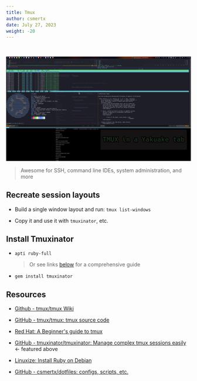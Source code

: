 ```yaml
---
title: Tmux
author: csmertx
date: July 27, 2023
weight: -20
---
```


<br />

![TMUX screenshot](/Linux/Software/Screenshot_20230727_011339_edit.png "TMUX by Tmuxinator with panes open for Htop, Neofetch, and More command. All within Yakuake, the defacto KDE dropdown terminal emulator.")

> Awesome for SSH, command line IDEs, system administration, and more

## Recreate session layouts

- Build a single window layout and run: ```tmux list-windows```

- Copy it and use it with ```tmuxinator```, etc.

## Install Tmuxinator

- ```apti ruby-full```

    > Or see links [below](#resources) for a comprehensive guide

- ```gem install tmuxinator```

## Resources

- [Github - tmux/tmux Wiki](https://github.com/tmux/tmux/wiki)

- [GitHub - tmux/tmux: tmux source code](https://github.com/tmux/tmux)

- [Red Hat: A Beginner's guide to tmux](https://www.redhat.com/sysadmin/introduction-tmux-linux)

- [GitHub - tmuxinator/tmuxinator: Manage complex tmux sessions easily](https://github.com/tmuxinator/tmuxinator) <- featured above

- [Linuxize: Install Ruby on Debian](https://linuxize.com/post/how-to-install-ruby-on-debian-10/)

- [GitHub - csmertx/dotfiles: configs, scripts, etc.](https://github.com/csmertx/dotfiles)